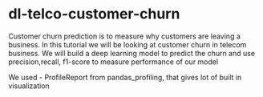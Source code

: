 # dl-telco-customer-churn

Customer churn prediction is to measure why customers are leaving a business. In this tutorial we will be looking at customer churn in telecom business. We will build a deep learning model to predict the churn and use precision,recall, f1-score to measure performance of our model

We used - ProfileReport from pandas_profiling, that gives lot of built in visualization
